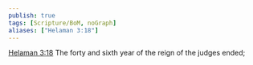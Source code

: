 ```yaml
---
publish: true
tags: [Scripture/BoM, noGraph]
aliases: ["Helaman 3:18"]
---
```

[Helaman 3:18](https://churchofjesuschrist.org/study/scriptures/bofm/hel/3?lang=eng&id=p18#p18) The forty and sixth year of the reign of the judges ended;
